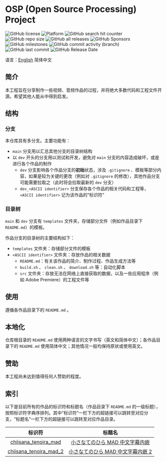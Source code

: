 # OSP (Open Source Processing) Project

![GitHub license](https://img.shields.io/github/license/LittleYe233/PersonalCreation?style=flat-square) ![Platform](https://img.shields.io/badge/platform-Windows%20|%20Linux%20|%20OS%20X-lightgrey?style=flat-square) ![GitHub search hit counter](https://img.shields.io/github/search/LittleYe233/PersonalCreation/main?style=flat-square&label=main%20hit%20counter&color=blueviolet) ![GitHub repo size](https://img.shields.io/github/repo-size/LittleYe233/PersonalCreation?style=flat-square&color=pink) ![GitHub all releases](https://img.shields.io/github/downloads/LittleYe233/PersonalCreation/total?style=flat-square) ![GitHub Sponsors](https://img.shields.io/github/sponsors/LittleYe233?style=flat-square) ![GitHub milestones](https://img.shields.io/github/milestones/all/LittleYe233/PersonalCreation?style=flat-square&color=red) ![GitHub commit activity (branch)](https://img.shields.io/github/commit-activity/w/LittleYe233/PersonalCreation/main?color=darkgreen&label=main%20commit%20activity&style=flat-square) ![GitHub last commit](https://img.shields.io/github/last-commit/LittleYe233/PersonalCreation?style=flat-square) ![GitHub Release Date](https://img.shields.io/github/release-date/LittleYe233/PersonalCreation?style=flat-square)

语言：[English](https://github.com/LittleYe233/PersonalCreation) 简体中文

## 简介

本工程旨在分享制作一些视频、音频作品的过程，并将绝大多数代码和工程文件开源。希望其他人能从中得到启发。

## 结构

### 分支

本仓库具有多分支。主要功能有：

- `main` 分支用以汇总其他分支的目录树结构
- 以 `dev` 开头的分支用以测试和开发，避免对 `main` 分支的内容造成破坏，或是进行各个作品的制作
  - `dev` 分支影响各个作品分支的**初始**状态，涉及 `.gitignore` 、模板等部分内容，如果是较为关键的更改（例如对 `.gitignore` 的修改），其他作品分支可能需要拉取之（此时将会拉取最新的 `dev` 分支）
  - `dev_<ASCII identifier>` 分支保存各个作品的相关代码和工程等， `<ASCII identifier>` 记为该作品的“标识符”

### 目录树

`main` 和 `dev` 分支有 `templates` 文件夹，存储部分文件（例如作品目录下 `README.md`）的模板。

作品分支的目录树的主要结构如下：

- `templates` 文件夹：存储部分文件的模板
- `<ASCII identifier>` 文件夹：存放作品的相关数据
  - `README.md`：有关该作品的简介、制作过程、作品生成方法等
  - `build.sh` 、 `clean.sh` 、 `download.sh` 等：自动化脚本
  - `src` 文件夹：存放无法在网络上直接获取的数据，以及一些应用程序（例如 Adobe Premiere）的工程文件等

## 使用

遵循各作品目录下的 `README.md` 。

## 本地化

仓库根目录的 `README.md` 使用两种语言的文字书写（英文和简体中文）；各作品目录下的 `README.md` 使用简体中文；其他情况一般均保持原状或使用英文。

## 赞助

本工程尚未达到值得任何人赞助的程度。

## 索引

以下是目前所有的作品的标识符和标题名（作品目录下 `README.md` 的一级标题），按照标识符字典序排列。其中“标识符”一栏下方的超链接可以跳转至对应分支，“标题名”一栏下方的超链接可以跳转至对应作品目录。

| 标识符 | 标题名 |
| :-: | :-: |
| [chiisana_tenoira_mad](https://github.com/LittleYe233/PersonalCreation/tree/dev_chiisana_tenohira_mad) | [小さなてのひら MAD 中文字幕内嵌](https://github.com/LittleYe233/PersonalCreation/tree/dev_chiisana_tenohira_mad/chiisana_tenohira_mad) |
| [chiisana_tenoira_mad_2](https://github.com/LittleYe233/PersonalCreation/tree/dev_chiisana_tenohira_mad_2) | [小さなてのひら MAD 中文字幕内嵌 2](https://github.com/LittleYe233/PersonalCreation/tree/dev_chiisana_tenohira_mad_2/chiisana_tenohira_mad_2) |